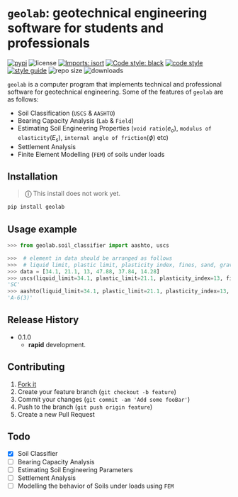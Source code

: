 # `geolab`: geotechnical engineering software for students and professionals

[![pypi](https://img.shields.io/badge/PyPi-Pato546-blue?style=flat-square&logo=pypi&logoColor=white)](https://pypi.org/user/Pato546/)
![license](https://img.shields.io/pypi/l/geolab?style=flat-square)
[![Imports: isort](https://img.shields.io/badge/%20imports-isort-%231674b1?style=flat-square&labelColor=ef8336)](https://pycqa.github.io/isort/)
[![Code style: black](https://img.shields.io/badge/code%20style-black-000000.svg?style=flat-square)](https://github.com/psf/black)
[![code style](https://img.shields.io/badge/code%20formatter-docformatter-fedcba.svg?style=flat-square)](https://github.com/PyCQA/docformatter)
[![style guide](https://img.shields.io/badge/%20style-google-3666d6.svg?style=flat-square)](https://google.github.io/styleguide/pyguide.html#s3.8-comments-and-docstrings)
![repo size](https://img.shields.io/github/repo-size/patrickboateng/geolab?style=flat-square&labelColor=ef8336)
![downloads](https://img.shields.io/pypi/dm/geolab?style=flat-square)

`geolab` is a computer program that implements technical and professional software for geotechnical engineering.
Some of the features of `geolab` are as follows:

- Soil Classification (`USCS` & `AASHTO`)
- Bearing Capacity Analysis (`Lab` & `Field`)
- Estimating Soil Engineering Properties (`void ratio`$\left(e_o\right)$, `modulus of elasticity`$\left(E_s\right)$, `internal angle of friction`$\left(\phi\right)$ etc)
- Settlement Analysis
- Finite Element Modelling (`FEM`) of soils under loads

## Installation

> **&#9432;** This install does not work yet.

```sh
pip install geolab
```

## Usage example

```py
>>> from geolab.soil_classifier import aashto, uscs

>>>  # element in data should be arranged as follows
>>>  # liquid limit, plastic limit, plasticity index, fines, sand, gravel
>>> data = [34.1, 21.1, 13, 47.88, 37.84, 14.28]
>>> uscs(liquid_limit=34.1, plastic_limit=21.1, plasticity_index=13, fines=47.88, sand=37.84, gravels=14.28)
'SC'
>>> aashto(liquid_limit=34.1, plastic_limit=21.1, plasticity_index=13, fines=47.88)
'A-6(3)'

```

<!-- ## Development setup

Describe how to install all development dependencies and how to run an automated test-suite of some kind. Potentially do this for multiple platforms.

```sh
make install
npm test
``` -->

## Release History

- 0.1.0
  - **rapid** development.

## Contributing

1. [Fork it](https://github.com/patrickboateng/geolab/fork)
2. Create your feature branch (`git checkout -b feature`)
3. Commit your changes (`git commit -am 'Add some fooBar'`)
4. Push to the branch (`git push origin feature`)
5. Create a new Pull Request

## Todo

- [x] Soil Classifier
- [ ] Bearing Capacity Analysis
- [ ] Estimating Soil Engineering Parameters
- [ ] Settlement Analysis
- [ ] Modelling the behavior of Soils under loads using `FEM`
